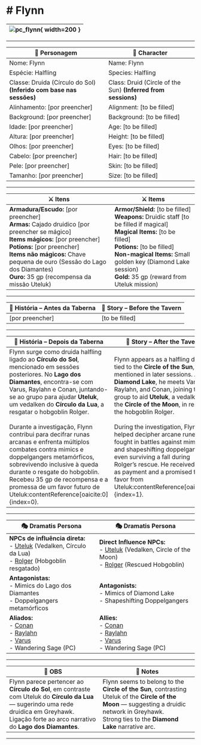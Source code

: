 # # Flynn


| ![pc_flynn](assets/pc/pc_blank.png){ width=200 } |
| ------------------------------------------------ |

---

| **🧙 Personagem**                                                    | **🧙 Character**                                               |
| -------------------------------------------------------------------- | -------------------------------------------------------------- |
| Nome: Flynn                                                          | Name:  Flynn                                                   |
| Espécie:  Halfling                                                   | Species:  Halfling                                             |
| Classe:  Druida (Círculo do Sol) **(Inferido com base nas sessões)** | Class:  Druid (Circle of the Sun) **(Inferred from sessions)** |
| Alinhamento: [por preencher]                                         | Alignment: [to be filled]                                      |
| Background: [por preencher]                                          | Background: [to be filled]                                     |
| Idade: [por preencher]                                               | Age: [to be filled]                                            |
| Altura: [por preencher]                                              | Height: [to be filled]                                         |
| Olhos: [por preencher]                                               | Eyes: [to be filled]                                           |
| Cabelo: [por preencher]                                              | Hair: [to be filled]                                           |
| Pele: [por preencher]                                                | Skin: [to be filled]                                           |
| Tamanho:  [por preencher]                                            | Size:  [to be filled]                                          |

---

| **⚔️ Itens**             | **⚔️ Items**                         |
| ---------------------- | ------------------------------ |
| **Armadura/Escudo:** [por preencher] <br>**Armas:** Cajado druidico [por preencher se mágico]<br>**Items mágicos:** [por preencher]<br>**Potions:** [por preencher]<br>**Items não mágicos:** Chave pequena de ouro (Sessão do Lago dos Diamantes) <br>**Ouro:** 35 gp (recompensa da missão Uteluk) | **Armor/Shield:** [to be filled]  <br>**Weapons:** Druidic staff [to be filled if magical]<br>**Magical Items:** [to be filled]<br>**Potions:** [to be filled]<br>**Non-magical Items:** Small golden key (Diamond Lake session)<br>**Gold:** 35 gp (reward from Uteluk mission) |

---

| **📖 História – Antes da Taberna** | **📖 Story – Before the Tavern** |
| ---------------------------------- | -------------------------------- |
| [por preencher]                    | [to be filled]                  |

---

| **📖 História – Depois da Taberna** | **📖 Story – After the Tavern** |
| ----------------------------------- | -------------------------------- |
| Flynn surge como druida halfling ligado ao **Círculo do Sol**, mencionado em sessões posteriores. No **Lago dos Diamantes**, encontra-se com Varus, Raylahn e Conan, juntando-se ao grupo para ajudar **Uteluk**, um vedalken do **Círculo da Lua**, a resgatar o hobgoblin Rolger. <br><br>Durante a investigação, Flynn contribui para decifrar runas arcanas e enfrenta múltiplos combates contra mimics e doppelgangers metamórficos, sobrevivendo inclusive à queda durante o resgate do hobgoblin. Recebeu 35 gp de recompensa e a promessa de um favor futuro de Uteluk:contentReference[oaicite:0]{index=0}. | Flynn appears as a halfling druid tied to the **Circle of the Sun**, mentioned in later sessions. At the **Diamond Lake**, he meets Varus, Raylahn, and Conan, joining the group to aid **Uteluk**, a vedalken of the **Circle of the Moon**, in rescuing the hobgoblin Rolger. <br><br>During the investigation, Flynn helped decipher arcane runes and fought in battles against mimics and shapeshifting doppelgangers, even surviving a fall during Rolger’s rescue. He received 35 gp as payment and a promised future favor from Uteluk:contentReference[oaicite:1]{index=1}. |

---

| **🎭 Dramatis Persona**                                                                                                                 | **🎭 Dramatis Persona**                                                                                                           |
| --------------------------------------------------------------------------------------------------------------------------------------- | --------------------------------------------------------------------------------------------------------------------------------- |
| **NPCs de influência direta:**  <br>- [Uteluk](../npc/uteluk.md) (Vedalken, Círculo da Lua) <br>- [Rolger](../npc/rolger.md) (Hobgoblin resgatado) <br> | **Direct Influence NPCs:**  <br>- [Uteluk](../npc/uteluk.md) (Vedalken, Circle of the Moon) <br>- [Rolger](../npc/rolger.md) (Rescued Hobgoblin) <br> |
| **Antagonistas:**  <br>- Mimics do Lago dos Diamantes <br>- Doppelgangers metamórficos <br> | **Antagonists:**  <br>- Mimics of Diamond Lake <br>- Shapeshifting Doppelgangers <br> |
| **Aliados:**  <br>- [Conan](docs/dm/-/pc/pc_conan_barbaro_ra.md) <br>- [Raylahn](docs/pc/-/pc_raylahn.md) <br>- [Varus](../pc/pc_varus.md) <br>- Wandering Sage (PC) | **Allies:**  <br>- [Conan](docs/dm/-/pc/pc_conan_barbaro_ra.md) <br>- [Raylahn](docs/pc/-/pc_raylahn.md) <br>- [Varus](../pc/pc_varus.md) <br>- Wandering Sage (PC) |

---

| **🔮 OBS** | **🔮 Notes** |
| ---------- | ------------ |
| Flynn parece pertencer ao **Círculo do Sol**, em contraste com Uteluk do **Círculo da Lua** — sugerindo uma rede druidica em Greyhawk. <br>Ligação forte ao arco narrativo do **Lago dos Diamantes**. | Flynn seems to belong to the **Circle of the Sun**, contrasting Uteluk of the **Circle of the Moon** — suggesting a druidic network in Greyhawk. <br>Strong ties to the **Diamond Lake** narrative arc. |

---
